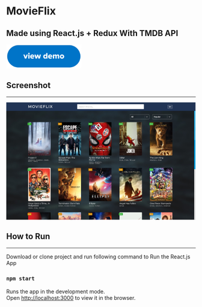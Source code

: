 # MovieFlix

## Made using React.js + Redux With TMDB API

[<img src="./docs/demo.png" width="200"/>](https://ironlad85.github.io/movieflix_react_tmdb/)

## Screenshot
<hr/>
<img src="./docs/tmdb_pic1.png" width="600"/>

## How to Run
<hr/>
Download or clone project and run following command to Run the React.js App

### `npm start`

Runs the app in the development mode.<br> Open [http://localhost:3000](http://localhost:3000) to view it in the browser.
